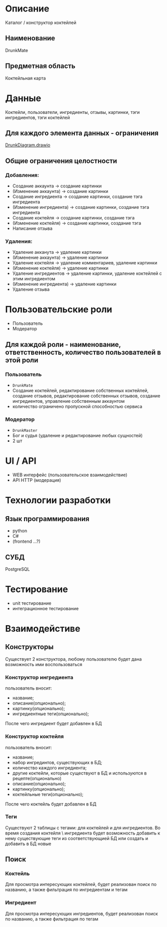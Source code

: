 # Описание 

Каталог / конструктор коктейлей

## Наименование

DrunkMate

## Предметная область

Коктейльная карта

# Данные

Коктейли, пользователи, ингредиенты, отзывы, картинки, тэги ингредиентов, тэги коктейлей

## Для каждого элемента данных - ограничения

[DrunkDiagram.drawio](https://github.com/Rudovich1/DrunkMate/blob/main/DrunkDiagram.drawio)

## Общие ограничения целостности

### Добавления:

- Создание аккаунта -> создание картинки
- (Изменение аккаунта) -> создание картинки
- Создание ингредиента -> создание картинки, создание тэга ингредиента
- (Изменение ингредиента) -> создание картинки, создание тэга ингредиента
- Создание коктейля -> создание картинки, создание тэга
- (Изменение коктейля) -> создание картинки, создание тэга
- Написание отзыва 

### Удаления:

- Удаление акканута -> удаление картинки
- (Изменение аккаунта) -> удаление картинки
- Удаление коктейля -> удаление комментариев, удаление картинки
- (Изменение коктейля) -> удаление картинки
- Удаление ингредиентов -> удаление картинки, удаление коктейлей с этим ингредиентом 
- (Изменение ингредиента) -> удаление картинки
- Удаление отзыва

# Пользовательские роли

- Пользователь
- Модератор

## Для каждой роли - наименование, ответственность, количество пользователей в этой роли

### Пользователь

- `DrunkMate`
- Создание коктейлей, редактирование собственных коктейлей, создание отзывов, редактирование собственных отзывов, создание ингредиентов, управление собственным аккаунтом
- количество ограничено пропускной способностью сервиса

### Модератор

- `DrunkMaster`
- Бог и судья (удаление и редактирование любых сущностей)
- 2 шт

# UI / API 

- WEB интерфейс (пользовательское взаимодействие)
- API HTTP (модерация)

# Технологии разработки
## Язык программирования

- python
- С#
- (frontend ...?)

## СУБД

PostgreSQL

# Тестирование

- unit тестирование
- интеграционное тестирование

# Взаимодейстиве

## Конструкторы

Существует 2 конструктора, любому пользователю будет дана возможность ими воспользоваться

### Конструктор ингредиента

пользователь вносит:
 - название; 
 - описание(опционально); 
 - картинку(опционально); 
 - ингредиентные теги(опционально);
 
 После чего ингредиент будет добавлен в БД
  
### Конструктор коктейля

пользователь вносит:
- название;
- набор ингрединтов, существующих в БД;
- количество каждого ингредиента;
- другие коктейли, которые существуют в БД и используются в рецепте(опционально)
- описание(опционально);
- картинку(опционально);
- коктейльные теги(опционально);

После чего коктейль будет добавлен в БД

### Теги

Существуют 2 таблицы с тегами: для коктейлей и для ингредиентов.
Во время создания коктейля \ ингредиента будет возможность добавить к нему существующие теги из соответствующией БД или создать и добавить в БД новые

## Поиск

### Коктейль

Для просмотра интересующих коктейлей, будет реализован поиск по названию, а также фильтрация по ингредиентам и тегам

### Ингредиент

Для просмотра интересующих ингредиентов, будет реализован поиск по названию, а также фильтрация по тегам 

